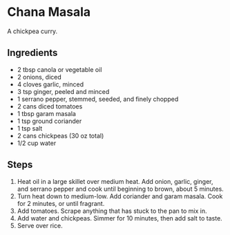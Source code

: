 Chana Masala
=======================================
A chickpea curry.

Ingredients
-----------
* 2 tbsp canola or vegetable oil
* 2 onions, diced
* 4 cloves garlic, minced
* 3 tsp ginger, peeled and minced
* 1 serrano pepper, stemmed, seeded, and finely chopped
* 2 cans diced tomatoes
* 1 tbsp garam masala
* 1 tsp ground coriander
* 1 tsp salt
* 2 cans chickpeas (30 oz total)
* 1/2 cup water

Steps
-----
1. Heat oil in a large skillet over medium heat. Add onion, garlic, ginger, and serrano pepper and cook until beginning to brown, about 5 minutes.
2. Turn heat down to medium-low. Add coriander and garam masala. Cook for 2 minutes, or until fragrant.
3. Add tomatoes. Scrape anything that has stuck to the pan to mix in.
4. Add water and chickpeas. Simmer for 10 minutes, then add salt to taste.
5. Serve over rice.